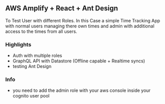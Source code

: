 ## AWS Amplify + React + Ant Design

To Test User with different Roles. In this Case a simple Time Tracking App with normal users managing there own times and admin with additional access to the times from all users.

### Highlights
- Auth with multiple roles
- GraphQL API with Datastore (Offline capable + Realtime syncs)
- testing Ant Design 


### Info
- you need to add the admin role with your aws console inside your cognito user pool